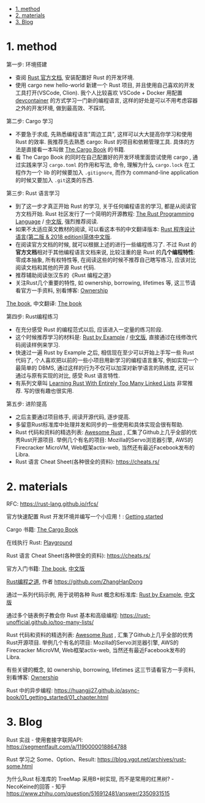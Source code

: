 
<!-- @import "[TOC]" {cmd="toc" depthFrom=1 depthTo=6 orderedList=false} -->

<!-- code_chunk_output -->

- [1. method](#1-method)
- [2. materials](#2-materials)
- [3. Blog](#3-blog)

<!-- /code_chunk_output -->

# 1. method

第一步: 环境搭建

* 查阅 [Rust 官方文档](https://www.rust-lang.org/learn/get-started), 安装配置好 Rust 的开发环境. 
* 使用 cargo new hello-world 新建一个 Rust  项目, 并且使用自己喜欢的开发工具打开(VSCode, Clion). 我个人比较喜欢 VSCode + Docker 用配置 [devcontainer](https://code.visualstudio.com/docs/remote/containers) 的方式学习一门新的编程语言, 这样的好处是可以不用考虑容器之外的开发环境, 做到最高效、不踩坑. 

第二步: Cargo 学习

* 不要急于求成, 先熟悉编程语言"周边工具", 这样可以大大提高你学习和使用 Rust 的效率. 我推荐先去熟悉 cargo: Rust 的项目和依赖管理工具. 具体的方法是直接看一本叫做 [The Cargo Book](https://doc.rust-lang.org/cargo/index.html) 的书籍. 
* 看 The Cargo Book 的同时在自己配置好的开发环境里面尝试使用 cargo , 通过实践来学习 `cargo.toml` 的作用和写法, 命令, 理解为什么 `cargo.lock` 在工程作为一个 lib 的时候要加入 `.gitignore`, 而作为 command-line application 的时候又要加入 `.git`这类的东西.

第三步: Rust 语言学习

* 到了这一步才真正开始 Rust 的学习, 关于任何编程语言的学习, 都是从阅读官方文档开始. Rust 社区发行了一个简明的开源教程: [The Rust Programming Language](https://doc.rust-lang.org/book/#the-rust-programming-language) / [中文版](https://rustwiki.org/zh-CN/book/), 强烈推荐阅读. 
* 如果不太适应英文教材的阅读, 可以看这本书的中文翻译版本: [Rust 程序设计语言(第二版 & 2018 edition)简体中文版](https://kaisery.gitbooks.io/trpl-zh-cn/content/). 
* 在阅读官方文档的时候, 就可以根据上述的进行一些编程练习了. 不过 Rust 的**官方文档**相对于其他编程语言文档来说, 比较注重的是 Rust 的**几个编程特性**: 零成本抽象, 所有权特性等, 在阅读这些的时候不推荐自己瞎写练习, 应该对比阅读文档和其他的开源 Rust 代码. 
* 推荐辅助阅读张汉东的《Rust 编程之道》
* 关注Rust几个重要的特性, 如 ownership, borrowing, lifetimes 等, 这三节请看官方一手资料, 别看博客: [Ownership](https://doc.rust-lang.org/book/ownership.html)

[The book](https://github.com/rust-lang/book), 中文翻译: [The book](https://github.com/KaiserY/rust-book-chinese)

第四步: Rust编程练习

* 在充分感受 Rust 的编程范式以后, 应该进入一定量的练习阶段. 
* 这个时候推荐学习的材料是: [Rust by Example](https://doc.rust-lang.org/rust-by-example/) / [中文版](https://rustwiki.org/zh-CN/rust-by-example/index.html), 直接通过在线修改代码阅读样例来学习. 
* 快速过一遍 Rust by Example 之后, 相信现在至少可以开始上手写一些 Rust 代码了, 个人喜欢把以前的一些小项目用新学习的编程语言重写, 例如实现一个最简单的 DBMS, 通过这样的行为不仅可以加深对新学语言的熟练度, 还可以通过与原有实现的对比, 感受 Rust 语言特性. 
* 有系列文章叫 [Learning Rust With Entirely Too Many Linked Lists](https://rust-unofficial.github.io/too-many-lists/) 非常推荐. 写的很有趣也很实用. 

第五步: 进阶提高

* 之后主要通过项目练手, 阅读开源代码, 逐步提高. 
* 多留意Rust标准库中处理并发和同步的一些使用和具体实现会很有帮助. 
* Rust 代码和资料的精选列表: [Awesome Rust](https://github.com/rust-unofficial/awesome-rust) , 汇集了Github上几乎全部的优秀Rust开源项目. 举例几个有名的项目: Mozilla的Servo浏览器引擎, AWS的Firecracker MicroVM, Web框架actix-web, 当然还有最近Facebook发布的Libra. 
* Rust 语言 Cheat Sheet(各种很全的资料): https://cheats.rs/

# 2. materials

RFC: https://rust-lang.github.io/rfcs/

官方快速配置 Rust 开发环境并编写一个小应用！: [Getting started](https://www.rust-lang.org/learn/get-started)

Cargo 书籍: [The Cargo Book](https://doc.rust-lang.org/cargo/index.html)

在线执行 Rust: [Playground](https://play.rust-lang.org/)

Rust 语言 Cheat Sheet(各种很全的资料): https://cheats.rs/

官方入门书籍: [The book](https://doc.rust-lang.org/book/), [中文版](https://kaisery.github.io/trpl-zh-cn/)

[Rust编程之道](https://book.douban.com/subject/30418895/), 作者 https://github.com/ZhangHanDong

通过一系列代码示例, 用于说明各种 Rust 概念和标准库: [Rust by Example](https://doc.rust-lang.org/stable/rust-by-example/), [中文版](https://rustwiki.org/zh-CN/rust-by-example/)

通过多个链表例子教会你 Rust 基本和高级编程: https://rust-unofficial.github.io/too-many-lists/

Rust 代码和资料的精选列表: [Awesome Rust](https://github.com/rust-unofficial/awesome-rust) , 汇集了Github上几乎全部的优秀Rust开源项目. 举例几个有名的项目: Mozilla的Servo浏览器引擎, AWS的Firecracker MicroVM, Web框架actix-web, 当然还有最近Facebook发布的Libra. 

有些关键的概念, 如 ownership, borrowing, lifetimes 这三节请看官方一手资料, 别看博客:
[Ownership](https://doc.rust-lang.org/book/ownership.html)

Rust 中的异步编程: https://huangjj27.github.io/async-book/01_getting_started/01_chapter.html

# 3. Blog

Rust 实战 - 使用套接字联网API: https://segmentfault.com/a/1190000018864788

Rust 学习之 Some、Option、Result: https://blog.vgot.net/archives/rust-some.html


为什么Rust 标准库的 TreeMap 采用B+树实现, 而不是常用的红黑树? - NecoKeine的回答 - 知乎
https://www.zhihu.com/question/516912481/answer/2350931515

